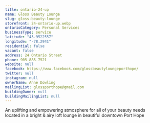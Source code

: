 ```yaml
---
title: ontario-24-up
name: Gloss Beauty Lounge
slug: gloss-beauty-lounge
storefront: 24-ontario-up.webp
ontarioCategory: Personal Services
businessType: service
latitude: "43.9522557"
longitude: "-78.2941"
residential: false
vacant: false
address: 24 Ontario Street
phone: 905-885-7521
website: null
facebook: https://www.facebook.com/glossbeautyloungeporthope/
twitter: null
instagram: null
ownerName: Anne Dowling
mailingList: glossporthope@gmail.com
buildingOwner: null
buildingMailingList: null
---
```


An uplifting and empowering atmosphere for all of your beauty needs located in a bright & airy loft lounge in beautiful
downtown Port Hope
